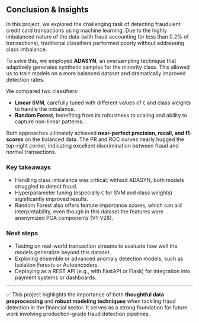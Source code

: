 ##  Conclusion & Insights

In this project, we explored the challenging task of detecting fraudulent credit card transactions using machine learning. Due to the highly imbalanced nature of the data (with fraud accounting for less than 0.2% of transactions), traditional classifiers performed poorly without addressing class imbalance.

To solve this, we employed **ADASYN**, an oversampling technique that adaptively generates synthetic samples for the minority class. This allowed us to train models on a more balanced dataset and dramatically improved detection rates.

We compared two classifiers:
- **Linear SVM**, carefully tuned with different values of `C` and class weights to handle the imbalance.
- **Random Forest**, benefiting from its robustness to scaling and ability to capture non-linear patterns.

Both approaches ultimately achieved **near-perfect precision, recall, and f1-scores** on the balanced data. The PR and ROC curves nearly hugged the top-right corner, indicating excellent discrimination between fraud and normal transactions.

###  Key takeaways
- Handling class imbalance was critical; without ADASYN, both models struggled to detect fraud.
- Hyperparameter tuning (especially `C` for SVM and class weights) significantly improved results.
- Random Forest also offers feature importance scores, which can aid interpretability, even though in this dataset the features were anonymized PCA components (V1-V28).

### Next steps
- Testing on real-world transaction streams to evaluate how well the models generalize beyond this dataset.
- Exploring ensemble or advanced anomaly detection models, such as Isolation Forests or Autoencoders.
- Deploying as a REST API (e.g., with FastAPI or Flask) for integration into payment systems or dashboards.

---

✅ This project highlights the importance of both **thoughtful data preprocessing** and **robust modeling techniques** when tackling fraud detection in the financial sector. It serves as a strong foundation for future work involving production-grade fraud detection pipelines.
